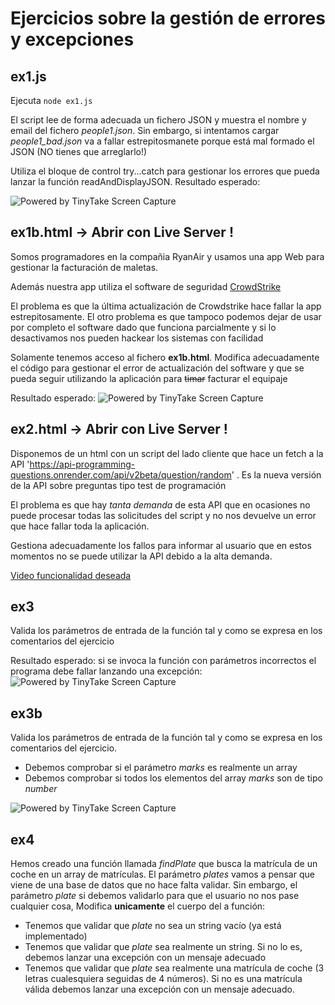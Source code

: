 # Ejercicios sobre la gestión de errores y excepciones

## ex1.js

Ejecuta `node ex1.js`

El script lee de forma adecuada un fichero JSON y muestra el nombre y email del fichero _people1.json_. Sin embargo, si intentamos cargar _people1_bad.json_ va a fallar estrepitosmanete porque está mal formado el JSON (NO tienes que arreglarlo!)

Utiliza el bloque de control try...catch para gestionar los errores que pueda lanzar la función readAndDisplayJSON. Resultado esperado:

<img src="https://oscarm.tinytake.com/media/1677d21?filename=1721817584627_TinyTake24-07-2024-12-39-43_638574143856371369.png&sub_type=thumbnail_preview&type=attachment&width=1198&height=205" title="Powered by TinyTake Screen Capture"/><br>

## ex1b.html -> Abrir con Live Server !

Somos programadores en la compañia RyanAir y usamos una app Web para gestionar la facturación de maletas.

Además nuestra app utiliza el software de seguridad [CrowdStrike](https://www.elespanol.com/omicrono/software/20240724/crowdstrike-explica-origen-apagon-informatico-mundial-afecto-millones-equipos-windows/872912725_0.html)


El problema es que la última actualización de Crowdstrike hace fallar la app estrepitosamente. El otro problema es que tampoco podemos dejar de usar por completo el software dado que funciona parcialmente y si lo desactivamos nos pueden hackear los sistemas con facilidad

Solamente tenemos acceso al fichero **ex1b.html**. Modifica adecuadamente el código para gestionar el error de actualización del software y que se pueda seguir utilizando la aplicación para ~~timar~~ facturar el equipaje

Resultado esperado: 
<img src="https://oscarm.tinytake.com/media/1677d6d?filename=1721818029718_TinyTake24-07-2024-12-46-52_638574148287441332.png&sub_type=thumbnail_preview&type=attachment&width=1200&height=581" title="Powered by TinyTake Screen Capture"/><br>


## ex2.html -> Abrir con Live Server !

Disponemos de un html con un script del lado cliente que hace un fetch a la API 'https://api-programming-questions.onrender.com/api/v2beta/question/random' . Es la nueva versión de la API sobre preguntas tipo test de programación

El problema es que hay _tanta demanda_ de esta API que en ocasiones no puede procesar todas las solicitudes del script y no nos devuelve un error que hace fallar toda la aplicación.

Gestiona adecuadamente los fallos para informar al usuario que en estos momentos no se puede utilizar la API debido a la alta demanda.

[Video funcionalidad deseada](https://oscarm.tinytake.com/df/1677dfb/thumbnail?type=attachments&version_no=0&file_version_no=0&thumbnail_size=preview)

## ex3

Valida los parámetros de entrada de la función tal y como se expresa en los comentarios del ejercicio

Resultado esperado: si se invoca la función con parámetros incorrectos el programa debe fallar lanzando una excepción:
<img src="https://oscarm.tinytake.com/media/1678071?filename=1721823036311_TinyTake24-07-2024-02-10-25_638574198352895800.png&sub_type=thumbnail_preview&type=attachment&width=1199&height=616" title="Powered by TinyTake Screen Capture"/><br>

## ex3b

Valida los parámetros de entrada de la función tal y como se expresa en los comentarios del ejercicio.

- Debemos comprobar si el parámetro _marks_ es realmente un array
- Debemos comprobar si todos los elementos del array _marks_ son de tipo _number_

<img src="https://oscarm.tinytake.com/media/16780b1?filename=1721823480659_TinyTake24-07-2024-02-17-32_638574202794180960.png&sub_type=thumbnail_preview&type=attachment&width=1199&height=600" title="Powered by TinyTake Screen Capture"/><br>

## ex4

Hemos creado una función llamada _findPlate_ que busca la matrícula de un coche en un array de matrículas.
El parámetro _plates_ vamos a pensar que viene de una base de datos que no hace falta validar.
Sin embargo, el parámetro _plate_ si debemos validarlo para que el usuario no nos pase cualquier cosa,
Modifica **unicamente** el cuerpo del a función:

- Tenemos que validar que _plate_ no sea un string vacío (ya está implementado)
- Tenemos que validar que _plate_ sea realmente un string. Si no lo es, debemos lanzar una excepción con un mensaje adecuado
- Tenemos que validar que _plate_ sea realmente una matrícula de coche (3 letras cualesquiera seguidas de 4 números). Si no es una matrícula válida debemos lanzar una excepción con un mensaje adecuado.